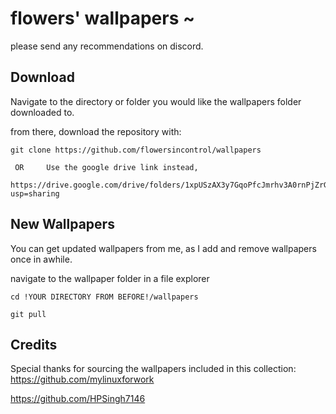 # flowers' wallpapers ~
please send any recommendations on discord.




## Download
Navigate to the directory or folder you would like the wallpapers folder downloaded to.

from there, download the repository with:
```
git clone https://github.com/flowersincontrol/wallpapers
```
```
 OR     Use the google drive link instead,
```
```
https://drive.google.com/drive/folders/1xpUSzAX3y7GqoPfcJmrhv3A0rnPjZrGR?usp=sharing
```


  
## New Wallpapers

You can get updated wallpapers from me, as I add and remove wallpapers once in awhile.

navigate to the wallpaper folder in a file explorer

```
cd !YOUR DIRECTORY FROM BEFORE!/wallpapers
```
```
git pull
```


## Credits

Special thanks for sourcing the wallpapers included in this collection:  
https://github.com/mylinuxforwork

https://github.com/HPSingh7146





